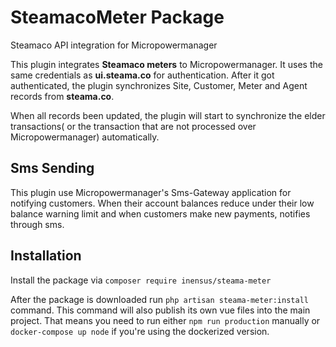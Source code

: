 # SteamacoMeter Package

Steamaco API integration for Micropowermanager

This plugin integrates **Steamaco meters** to Micropowermanager. It uses the same credentials as **ui.steama.co** for authentication.
After it got authenticated, the plugin synchronizes Site, Customer, Meter and Agent records from  **steama.co**. 

When all records been updated, the plugin will start to synchronize the elder transactions( or the transaction that are not processed over Micropowermanager) automatically.
 
## Sms Sending

This plugin use Micropowermanager's  Sms-Gateway application for notifying customers.
When their account balances reduce under their low balance warning limit and when customers make new payments, notifies through sms.

## Installation
Install the package via `composer require inensus/steama-meter`

After the package is downloaded run `php artisan steama-meter:install` command. 
This command will also publish its own vue files into the main project. 
That means you need to run either `npm run production` manually or `docker-compose up node` if you're using the dockerized version. 
 
